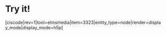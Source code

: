 # Try it!

[ciscode|rev=1|tool=elmsmedia|item=3323|entity_type=node|render=display_mode|display_mode=h5p]

